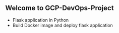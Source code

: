 ## Welcome to GCP-DevOps-Project
- Flask application in Python
- Build Docker image and deploy flask application
